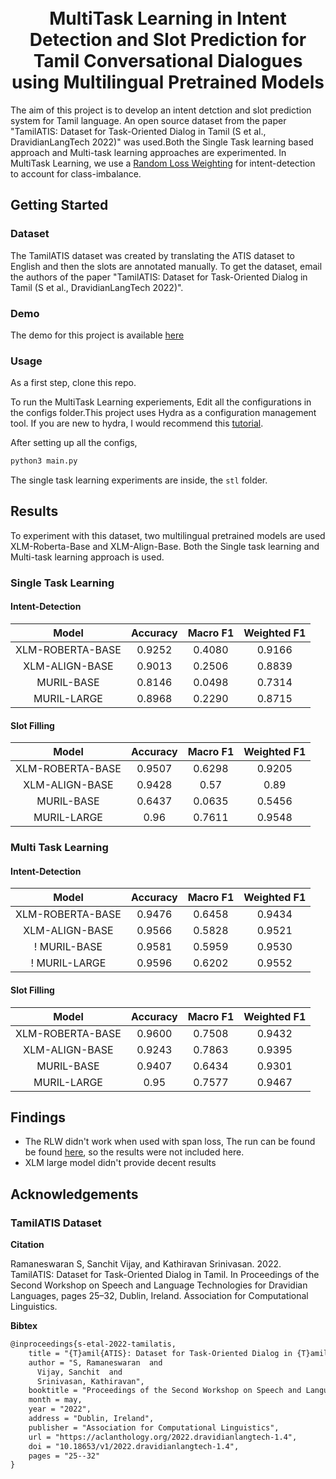 <h1 align="center">
  <br />
  MultiTask Learning in Intent Detection and Slot Prediction for Tamil Conversational Dialogues using Multilingual Pretrained Models
</h1>



The aim of this project is to develop an intent detction and slot prediction system for Tamil language. An open source dataset from the paper "TamilATIS: Dataset for Task-Oriented Dialog in Tamil (S et al., DravidianLangTech 2022)" was used.Both the Single Task learning based approach and Multi-task learning approaches are experimented. In MultiTask Learning, we use a [Random Loss Weighting](https://arxiv.org/abs/2111.10603) for intent-detection to account for class-imbalance.

## Getting Started

### Dataset

The TamilATIS dataset was created by translating the ATIS dataset to English and then the slots are annotated manually.
To get the dataset, email the authors of the paper "TamilATIS: Dataset for Task-Oriented Dialog in Tamil (S et al., DravidianLangTech 2022)".


### Demo

The demo for this project is available [here](https://huggingface.co/spaces/seanbenhur/tamilatis)

### Usage

As a first step, clone this repo. 

To run the MultiTask Learning experiements, Edit all the configurations in the configs folder.This project uses Hydra as a configuration management tool. If you are new to hydra, I would recommend this [tutorial](https://www.ravirajag.dev/blog/mlops-hydra-config).

After setting up all the configs, 


```bash
python3 main.py
```

The single task learning experiments are inside, the ```stl``` folder.
## Results

To experiment with this dataset, two multilingual pretrained models are used XLM-Roberta-Base and XLM-Align-Base. Both the Single task learning and Multi-task learning approach is used.

### Single Task Learning

#### Intent-Detection

|     **Model**    | **Accuracy** | **Macro F1** | **Weighted F1** | 
|:----------------:|:------------:|:------------:|:-----------:|
| XLM-ROBERTA-BASE             |    0.9252   |    0.4080   |    0.9166 | 
| XLM-ALIGN-BASE          |  0.9013    | 0.2506    |  0.8839   |  
| MURIL-BASE        |  0.8146   |  0.0498   |  0.7314 |  
| MURIL-LARGE          |  0.8968   | 0.2290    |  0.8715  |  



#### Slot Filling

|     **Model**    | **Accuracy** | **Macro F1** | **Weighted F1** | 
|:----------------:|:------------:|:------------:|:-----------:|
| XLM-ROBERTA-BASE             |    0.9507  |    0.6298    |    0.9205  | 
| XLM-ALIGN-BASE          |    0.9428   | 0.57       | 0.89      |  
| MURIL-BASE          |    0.6437   | 0.0635      | 0.5456      | 
| MURIL-LARGE          |   0.96    |    0.7611    |  0.9548    |  



### Multi Task Learning

#### Intent-Detection

|     **Model**    | **Accuracy** | **Macro F1** | **Weighted F1** | 
|:----------------:|:------------:|:------------:|:-----------:|
| XLM-ROBERTA-BASE    |    0.9476  |    0.6458    |    0.9434   |          
| XLM-ALIGN-BASE          |    0.9566    |    0.5828   |    0.9521  |  
! MURIL-BASE          |    0.9581    |    	0.5959   |   0.9530  |  
! MURIL-LARGE          |    0.9596    |    	0.6202   |   0.9552  |  







#### Slot Filling

|     **Model**    | **Accuracy** | **Macro F1** | **Weighted F1** | 
|:----------------:|:------------:|:------------:|:-----------:|
| XLM-ROBERTA-BASE  |       0.9600       |      0.7508     |   0.9432    | 
| XLM-ALIGN-BASE          |    0.9243    |    0.7863   |    0.9395   |  
| MURIL-BASE          |    0.9407    |    0.6434  |    0.9301  |  
| MURIL-LARGE          |    0.95    |    0.7577  |   0.9467  |  



## Findings

* The RLW didn't work when used with span loss, The run can be found be found [here](https://wandb.ai/seanbenhur/tamilatis/runs/9q67z8xl?workspace=user-seanbenhur), so the results were not included here.
* XLM large model didn't provide decent results



## Acknowledgements

### TamilATIS Dataset


**Citation**

Ramaneswaran S, Sanchit Vijay, and Kathiravan Srinivasan. 2022. TamilATIS: Dataset for Task-Oriented Dialog in Tamil. In Proceedings of the Second Workshop on Speech and Language Technologies for Dravidian Languages, pages 25–32, Dublin, Ireland. Association for Computational Linguistics.


**Bibtex**

```tex
@inproceedings{s-etal-2022-tamilatis,
    title = "{T}amil{ATIS}: Dataset for Task-Oriented Dialog in {T}amil",
    author = "S, Ramaneswaran  and
      Vijay, Sanchit  and
      Srinivasan, Kathiravan",
    booktitle = "Proceedings of the Second Workshop on Speech and Language Technologies for Dravidian Languages",
    month = may,
    year = "2022",
    address = "Dublin, Ireland",
    publisher = "Association for Computational Linguistics",
    url = "https://aclanthology.org/2022.dravidianlangtech-1.4",
    doi = "10.18653/v1/2022.dravidianlangtech-1.4",
    pages = "25--32"
}
```